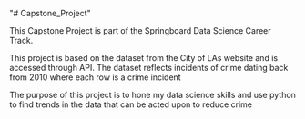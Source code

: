 "# Capstone_Project" 

This Capstone Project is part of the Springboard Data Science Career Track.

This project is based on the dataset from the City of LAs website and is accessed through API. The dataset reflects incidents of crime dating back from 2010 where each row is a crime incident

The purpose of this project is to hone my data science skills and use python to find trends in the data that can be acted upon to reduce crime